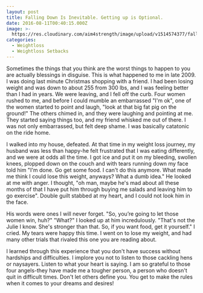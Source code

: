 ```yaml
---
layout: post
title: Falling Down Is Inevitable. Getting up is Optional.
date: 2016-08-11T00:40:15.000Z
image: >-
  https://res.cloudinary.com/aim4strength/image/upload/v1514574377/falling-down-is-inevitable.jpg
categories:
  - Weightloss
  - Weightloss Setbacks
---
```

Sometimes the things that you think are the worst things to happen to you are actually blessings in disguise. This is what happened to me in late 2009. I was doing last minute Christmas shopping with a friend. I had been losing weight and was down to about 255 from 300 lbs, and I was feeling better than I had in years. We were leaving, and I fell off the curb. Four women rushed to me, and before I could mumble an embarrassed "I'm ok", one of the women started to point and laugh, "look at that big fat pig on the ground!" The others chimed in, and they were laughing and pointing at me. They started saying things too, and my friend whisked me out of there. I was not only embarrassed, but felt deep shame. I was basically catatonic on the ride home.

I walked into my house, defeated. At that time in my weight loss journey, my husband was less than happy-he felt frustrated that I was eating differently, and we were at odds all the time. I got ice and put it on my bleeding, swollen knees, plopped down on the couch and with tears running down my face told him "I'm done. Go get some food. I can't do this anymore. What made me think I could lose this weight, anyways? What a dumb idea." He looked at me with anger. I thought, "oh man, maybe he's mad about all these months of that I have put him through buying me salads and leaving him to go exercise". Double guilt stabbed at my heart, and I could not look him in the face.

His words were ones I will never forget. "So, you’re going to let those women win, huh?" "What?" I looked up at him incredulously. "That's not the Julie I know. She's stronger than that. So, if you want food, get it yourself." I cried. My tears were happy this time. I went on to lose my weight, and had many other trials that rivaled this one you are reading about.

I learned through this experience that you don't have success without hardships and difficulties. I implore you not to listen to those cackling hens or naysayers. Listen to what your heart is saying. I am so grateful to those four angels-they have made me a tougher person, a person who doesn't quit in difficult times. Don't let others define you. You get to make the rules when it comes to your dreams and desires!
